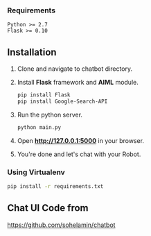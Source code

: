 ### Requirements
    Python >= 2.7
    Flask >= 0.10

## Installation

1. Clone and navigate to chatbot directory.

2. Install **Flask** framework and **AIML** module.
    ```bash
    pip install Flask
    pip install Google-Search-API
    ```

3. Run the python server.
    ```bash
    python main.py
    ```
4. Open **http://127.0.0.1:5000** in your browser.

5. You're done and let's chat with your Robot.

### Using Virtualenv

```bash
pip install -r requirements.txt
```
## Chat UI Code from

https://github.com/sohelamin/chatbot
